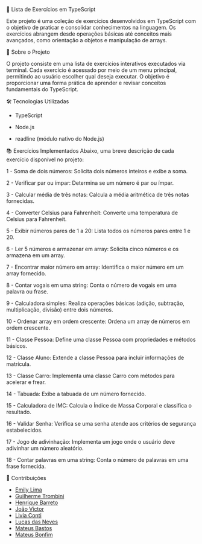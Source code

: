 📘 Lista de Exercícios em TypeScript

Este projeto é uma coleção de exercícios desenvolvidos em TypeScript com o objetivo de praticar e consolidar conhecimentos na linguagem. Os exercícios abrangem desde operações básicas até conceitos mais avançados, como orientação a objetos e manipulação de arrays.

📌 Sobre o Projeto

O projeto consiste em uma lista de exercícios interativos executados via terminal. Cada exercício é acessado por meio de um menu principal, permitindo ao usuário escolher qual deseja executar. O objetivo é proporcionar uma forma prática de aprender e revisar conceitos fundamentais do TypeScript.

🛠 Tecnologias Utilizadas
- TypeScript

- Node.js

- readline (módulo nativo do Node.js)

📚 Exercícios Implementados
Abaixo, uma breve descrição de cada exercício disponível no projeto:

1 - Soma de dois números: Solicita dois números inteiros e exibe a soma.

2 - Verificar par ou ímpar: Determina se um número é par ou ímpar.

3 - Calcular média de três notas: Calcula a média aritmética de três notas fornecidas.

4 - Converter Celsius para Fahrenheit: Converte uma temperatura de Celsius para Fahrenheit.

5 - Exibir números pares de 1 a 20: Lista todos os números pares entre 1 e 20.

6 - Ler 5 números e armazenar em array: Solicita cinco números e os armazena em um array.

7 - Encontrar maior número em array: Identifica o maior número em um array fornecido.

8 - Contar vogais em uma string: Conta o número de vogais em uma palavra ou frase.

9 - Calculadora simples: Realiza operações básicas (adição, subtração, multiplicação, divisão) entre dois números.

10 - Ordenar array em ordem crescente: Ordena um array de números em ordem crescente.

11 - Classe Pessoa: Define uma classe Pessoa com propriedades e métodos básicos.

12 - Classe Aluno: Extende a classe Pessoa para incluir informações de matrícula.

13 - Classe Carro: Implementa uma classe Carro com métodos para acelerar e frear.

14 - Tabuada: Exibe a tabuada de um número fornecido.

15 - Calculadora de IMC: Calcula o Índice de Massa Corporal e classifica o resultado.

16 - Validar Senha: Verifica se uma senha atende aos critérios de segurança estabelecidos.

17 - Jogo de adivinhação: Implementa um jogo onde o usuário deve adivinhar um número aleatório.

18 - Contar palavras em uma string: Conta o número de palavras em uma frase fornecida.

🤝 Contribuições

- [Emily Lima](https://github.com/Lima-Emilly)
- [Guilherme Trombini](https://github.com/GuiTrombini06)
- [Henrique Barreto](https://github.com/Henry-Barreto)
- [João Victor](https://github.com/op1ter)
- [Livia Conti](https://github.com/liv555)
- [Lucas das Neves](https://github.com/LucasNevesV1)
- [Mateus Bastos](https://github.com/maat-bastos)
- [Mateus Bonfim](https://github.com/teusbonfim)
